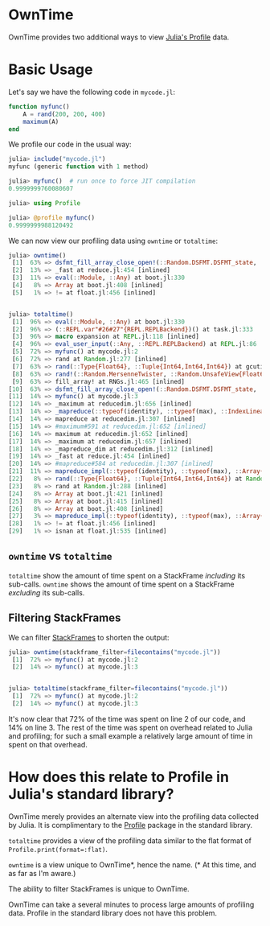 # OwnTime

OwnTime provides two additional ways to view [Julia's Profile](https://docs.julialang.org/en/v1/manual/profile/) data.

# Basic Usage

Let's say we have the following code in `mycode.jl`:

```julia
function myfunc()
    A = rand(200, 200, 400)
    maximum(A)
end
```

We profile our code in the usual way:

```julia
julia> include("mycode.jl")
myfunc (generic function with 1 method)

julia> myfunc()  # run once to force JIT compilation
0.9999999760080607

julia> using Profile

julia> @profile myfunc()
0.9999999988120492
```

We can now view our profiling data using `owntime` or `totaltime`:

```julia
julia> owntime()
 [1]  63% => dsfmt_fill_array_close_open!(::Random.DSFMT.DSFMT_state, ::Ptr{Float64}, ::Int64) at DSFMT.jl:95
 [2]  13% => _fast at reduce.jl:454 [inlined]
 [3]  11% => eval(::Module, ::Any) at boot.jl:330
 [4]   8% => Array at boot.jl:408 [inlined]
 [5]   1% => != at float.jl:456 [inlined]


julia> totaltime()
 [1]  96% => eval(::Module, ::Any) at boot.jl:330
 [2]  96% => (::REPL.var"#26#27"{REPL.REPLBackend})() at task.jl:333
 [3]  96% => macro expansion at REPL.jl:118 [inlined]
 [4]  96% => eval_user_input(::Any, ::REPL.REPLBackend) at REPL.jl:86
 [5]  72% => myfunc() at mycode.jl:2
 [6]  72% => rand at Random.jl:277 [inlined]
 [7]  63% => rand(::Type{Float64}, ::Tuple{Int64,Int64,Int64}) at gcutils.jl:91
 [8]  63% => rand!(::Random.MersenneTwister, ::Random.UnsafeView{Float64}, ::Random.SamplerTrivial{Random.CloseOpen01{Float64},Float64}) at RNGs.jl:491
 [9]  63% => fill_array! at RNGs.jl:465 [inlined]
[10]  63% => dsfmt_fill_array_close_open!(::Random.DSFMT.DSFMT_state, ::Ptr{Float64}, ::Int64) at DSFMT.jl:95
[11]  14% => myfunc() at mycode.jl:3
[12]  14% => _maximum at reducedim.jl:656 [inlined]
[13]  14% => _mapreduce(::typeof(identity), ::typeof(max), ::IndexLinear, ::Array{Float64,3}) at reduce.jl:316
[14]  14% => mapreduce at reducedim.jl:307 [inlined]
[15]  14% => #maximum#591 at reducedim.jl:652 [inlined]
[16]  14% => maximum at reducedim.jl:652 [inlined]
[17]  14% => _maximum at reducedim.jl:657 [inlined]
[18]  14% => _mapreduce_dim at reducedim.jl:312 [inlined]
[19]  14% => _fast at reduce.jl:454 [inlined]
[20]  14% => #mapreduce#584 at reducedim.jl:307 [inlined]
[21]  11% => mapreduce_impl(::typeof(identity), ::typeof(max), ::Array{Float64,3}, ::Int64, ::Int64) at reduce.jl:488
[22]   8% => rand(::Type{Float64}, ::Tuple{Int64,Int64,Int64}) at Random.jl:289
[23]   8% => rand at Random.jl:288 [inlined]
[24]   8% => Array at boot.jl:421 [inlined]
[25]   8% => Array at boot.jl:415 [inlined]
[26]   8% => Array at boot.jl:408 [inlined]
[27]   3% => mapreduce_impl(::typeof(identity), ::typeof(max), ::Array{Float64,3}, ::Int64, ::Int64) at reduce.jl:486
[28]   1% => != at float.jl:456 [inlined]
[29]   1% => isnan at float.jl:535 [inlined]
```

## `owntime` vs `totaltime`

`totaltime` show the amount of time spent on a StackFrame *including* its sub-calls. `owntime` shows the amount of time spent on a StackFrame *excluding* its sub-calls.

## Filtering StackFrames

We can filter [StackFrames](https://docs.julialang.org/en/v1/base/stacktraces/#Base.StackTraces.StackFrame) to shorten the output:

```julia
julia> owntime(stackframe_filter=filecontains("mycode.jl"))
 [1]  72% => myfunc() at mycode.jl:2
 [2]  14% => myfunc() at mycode.jl:3


julia> totaltime(stackframe_filter=filecontains("mycode.jl"))
 [1]  72% => myfunc() at mycode.jl:2
 [2]  14% => myfunc() at mycode.jl:3
```

It's now clear that 72% of the time was spent on line 2 of our code, and 14% on line 3. The rest of the time was spent on overhead related to Julia and profiling; for such a small example a relatively large amount of time in spent on that overhead.

# How does this relate to Profile in Julia's standard library?

OwnTime merely provides an alternate view into the profiling data collected by Julia. It is complimentary to the [Profile](https://docs.julialang.org/en/v1/stdlib/Profile/) package in the standard library.

`totaltime` provides a view of the profiling data similar to the flat format of `Profile.print(format=:flat)`.

`owntime` is a view unique to OwnTime*, hence the name. (\* At this time, and as far as I'm aware.)

The ability to filter StackFrames is unique to OwnTime.

OwnTime can take a several minutes to process large amounts of profiling data. Profile in the standard library does not have this problem.
